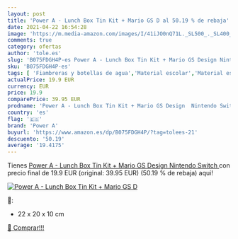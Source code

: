 ```yaml
---
layout: post
title: 'Power A - Lunch Box Tin Kit + Mario GS D al 50.19 % de rebaja'
date: 2021-04-22 16:54:28
image: 'https://m.media-amazon.com/images/I/41iJO0nQ71L._SL500_._SL400_.jpg'
comments: true
category: ofertas
author: 'tole.es'
slug: 'B075FDGH4P-es Power A - Lunch Box Tin Kit + Mario GS Design Nintendo Switch'
sku: 'B075FDGH4P-es'
tags: [ 'Fiambreras y botellas de agua','Material escolar','Material escolar y educativo','Oficina y papelería','nintendo','power a','switch', ]
actualPrice: 19.9 EUR
currency: EUR
price: 19.9
comparePrice: 39.95 EUR
prodname: 'Power A - Lunch Box Tin Kit + Mario GS Design  Nintendo Switch '
country: 'es'
flag: '🇪🇸'
brand: 'Power A'
buyurl: 'https://www.amazon.es/dp/B075FDGH4P/?tag=tolees-21'
descuento: '50.19'
average: '19.4175'
---
```


Tienes [Power A - Lunch Box Tin Kit + Mario GS Design  Nintendo Switch ](https://www.amazon.es/dp/B075FDGH4P/?tag=tolees-21) con precio final de  19.9 EUR (original: 39.95 EUR) (50.19 %  de rebaja) aqui!

[![Power A - Lunch Box Tin Kit + Mario GS D](https://m.media-amazon.com/images/I/41iJO0nQ71L._SL500_._SL400_.jpg)](https://www.amazon.es/dp/B075FDGH4P/?tag=tolees-21)

🔎:

- 22 x 20 x 10 cm

[🛒 Comprar!!!](https://www.amazon.es/dp/B075FDGH4P/?tag=tolees-21)

